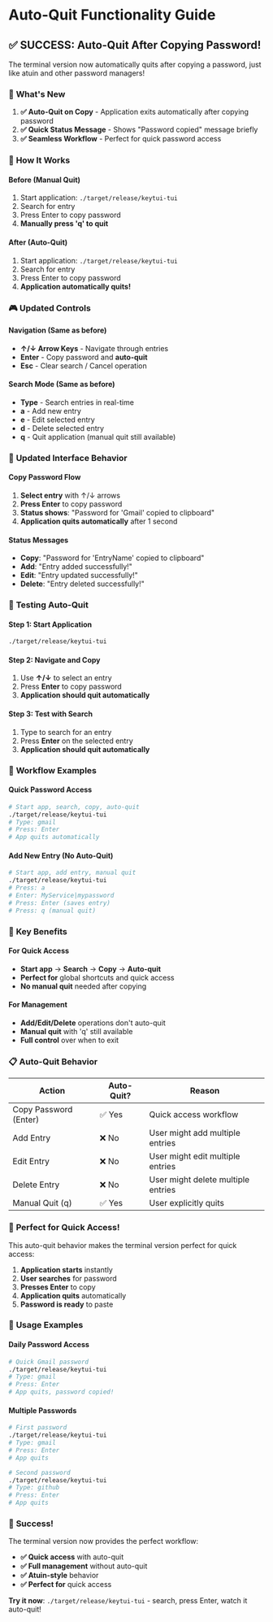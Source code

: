 # Auto-Quit Functionality Guide

## ✅ **SUCCESS: Auto-Quit After Copying Password!**

The terminal version now automatically quits after copying a password, just like atuin and other password managers!

### 🎯 **What's New**

1. **✅ Auto-Quit on Copy** - Application exits automatically after copying password
2. **✅ Quick Status Message** - Shows "Password copied" message briefly
3. **✅ Seamless Workflow** - Perfect for quick password access

### 🚀 **How It Works**

#### Before (Manual Quit)
1. Start application: `./target/release/keytui-tui`
2. Search for entry
3. Press Enter to copy password
4. **Manually press 'q' to quit**

#### After (Auto-Quit)
1. Start application: `./target/release/keytui-tui`
2. Search for entry
3. Press Enter to copy password
4. **Application automatically quits!**

### 🎮 **Updated Controls**

#### Navigation (Same as before)
- **↑/↓ Arrow Keys** - Navigate through entries
- **Enter** - Copy password and **auto-quit**
- **Esc** - Clear search / Cancel operation

#### Search Mode (Same as before)
- **Type** - Search entries in real-time
- **a** - Add new entry
- **e** - Edit selected entry
- **d** - Delete selected entry
- **q** - Quit application (manual quit still available)

### 🎨 **Updated Interface Behavior**

#### Copy Password Flow
1. **Select entry** with ↑/↓ arrows
2. **Press Enter** to copy password
3. **Status shows**: "Password for 'Gmail' copied to clipboard"
4. **Application quits automatically** after 1 second

#### Status Messages
- **Copy**: "Password for 'EntryName' copied to clipboard"
- **Add**: "Entry added successfully!"
- **Edit**: "Entry updated successfully!"
- **Delete**: "Entry deleted successfully!"

### 🧪 **Testing Auto-Quit**

#### Step 1: Start Application
```bash
./target/release/keytui-tui
```

#### Step 2: Navigate and Copy
1. Use **↑/↓** to select an entry
2. Press **Enter** to copy password
3. **Application should quit automatically**

#### Step 3: Test with Search
1. Type to search for an entry
2. Press **Enter** on the selected entry
3. **Application should quit automatically**

### 🔄 **Workflow Examples**

#### Quick Password Access
```bash
# Start app, search, copy, auto-quit
./target/release/keytui-tui
# Type: gmail
# Press: Enter
# App quits automatically
```

#### Add New Entry (No Auto-Quit)
```bash
# Start app, add entry, manual quit
./target/release/keytui-tui
# Press: a
# Enter: MyService|mypassword
# Press: Enter (saves entry)
# Press: q (manual quit)
```

### 🎯 **Key Benefits**

#### For Quick Access
- **Start app** → **Search** → **Copy** → **Auto-quit**
- **Perfect for** global shortcuts and quick access
- **No manual quit** needed after copying

#### For Management
- **Add/Edit/Delete** operations don't auto-quit
- **Manual quit** with 'q' still available
- **Full control** over when to exit

### 📋 **Auto-Quit Behavior**

| Action | Auto-Quit? | Reason |
|--------|------------|--------|
| Copy Password (Enter) | ✅ Yes | Quick access workflow |
| Add Entry | ❌ No | User might add multiple entries |
| Edit Entry | ❌ No | User might edit multiple entries |
| Delete Entry | ❌ No | User might delete multiple entries |
| Manual Quit (q) | ✅ Yes | User explicitly quits |

### 🎉 **Perfect for Quick Access!**

This auto-quit behavior makes the terminal version perfect for quick access:

1. **Application starts** instantly
2. **User searches** for password
3. **Presses Enter** to copy
4. **Application quits** automatically
5. **Password is ready** to paste

### 🚀 **Usage Examples**

#### Daily Password Access
```bash
# Quick Gmail password
./target/release/keytui-tui
# Type: gmail
# Press: Enter
# App quits, password copied!
```

#### Multiple Passwords
```bash
# First password
./target/release/keytui-tui
# Type: gmail
# Press: Enter
# App quits

# Second password
./target/release/keytui-tui
# Type: github
# Press: Enter
# App quits
```

### 🎯 **Success!**

The terminal version now provides the perfect workflow:
- **✅ Quick access** with auto-quit
- **✅ Full management** without auto-quit
- **✅ Atuin-style** behavior
- **✅ Perfect for** quick access

**Try it now**: `./target/release/keytui-tui` - search, press Enter, watch it auto-quit!
